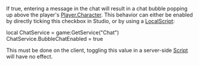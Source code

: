 If true, entering a message in the chat will result in a chat bubble popping up above the player's [Player.Character](https://developer.roblox.com/en-us/api-reference/property/Player/Character). This behavior can either be enabled by directly ticking this checkbox in Studio, or by using a [LocalScript](https://developer.roblox.com/en-us/api-reference/class/LocalScript):

local ChatService = game:GetService("Chat")
ChatService.BubbleChatEnabled = true

This must be done on the client, toggling this value in a server-side [Script](https://developer.roblox.com/en-us/api-reference/class/Script) will have no effect.